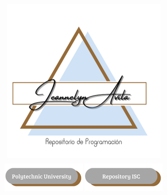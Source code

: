 
<p align="center">
<img src="/imagenes/Jeannelyn.png" width="490" alt="Jeannelyn LG"/>
<p/>
<P align="center">
<a href="https://upa.edu.mx/"><img src="/imagenes/BT1.png" width="250"><a/>
<a href="https://github.com/UPA-ISC"><img src="/imagenes/Repository ISC.png" width="250"><a/>
<p/>
